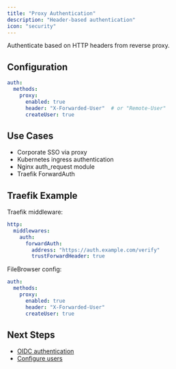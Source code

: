 ```yaml
---
title: "Proxy Authentication"
description: "Header-based authentication"
icon: "security"
---
```


Authenticate based on HTTP headers from reverse proxy.

## Configuration

```yaml
auth:
  methods:
    proxy:
      enabled: true
      header: "X-Forwarded-User"  # or "Remote-User"
      createUser: true
```

## Use Cases

- Corporate SSO via proxy
- Kubernetes ingress authentication
- Nginx auth_request module
- Traefik ForwardAuth

## Traefik Example

Traefik middleware:
```yaml
http:
  middlewares:
    auth:
      forwardAuth:
        address: "https://auth.example.com/verify"
        trustForwardHeader: true
```

FileBrowser config:
```yaml
auth:
  methods:
    proxy:
      enabled: true
      header: "X-Forwarded-User"
      createUser: true
```

## Next Steps

- [OIDC authentication](/docs/configuration/authentication/oidc/)
- [Configure users](/docs/configuration/users/)

